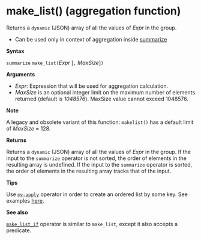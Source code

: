 # make_list() (aggregation function)

Returns a `dynamic` (JSON) array of all the values of *Expr* in the group.

* Can be used only in context of aggregation inside [summarize](summarizeoperator.md)

**Syntax**

`summarize` `make_list(`*Expr* [`,` *MaxSize*]`)`

**Arguments**

* *Expr*: Expression that will be used for aggregation calculation.
* *MaxSize* is an optional integer limit on the maximum number of elements returned (default is *1048576*). MaxSize value cannot exceed 1048576.

**Note**

A legacy and obsolete variant of this function: `makelist()` has a default limit of *MaxSize* = 128.

**Returns**

Returns a `dynamic` (JSON) array of all the values of *Expr* in the group.
If the input to the `summarize` operator is not sorted, the order of elements in the resulting array is undefined.
If the input to the `summarize` operator is sorted, the order of elements in the resulting array tracks that of the input.

**Tips**

Use [`mv-apply`](./mv-applyoperator.md) operator in order to create an ordered list by some key. See examples [here](./mv-applyoperator.md#using-mv-apply-operator-to-sort-the-output-of-makelist-aggregate-by-some-key).

**See also**

[`make_list_if`](./makelistif-aggfunction.md) operator is similar to `make_list`, except it also accepts a predicate.

